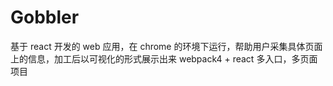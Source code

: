 # Gobbler
基于 react 开发的 web 应用，在 chrome 的环境下运行，帮助用户采集具体页面上的信息，加工后以可视化的形式展示出来 webpack4 + react 多入口，多页面项目
